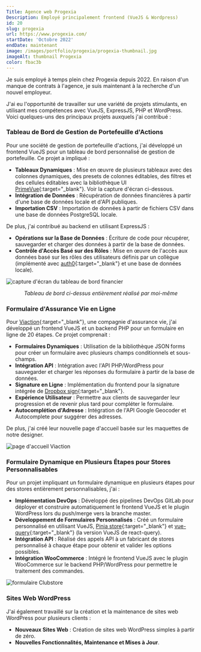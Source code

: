 ```yaml
---
Title: Agence web Progexia
Description: Employé principalement frontend (VueJS & Wordpress)
id: 20
slug: progexia
url: https://www.progexia.com/
startDate: 'Octobre 2022'
endDate: maintenant
image: /images/portfolio/progexia/progexia-thumbnail.jpg
imageAlt: thumbnail Progexia
color: fbac3b
---
```


Je suis employé à temps plein chez Progexia depuis 2022. En raison d'un manque de contrats à l'agence, je suis maintenant à la recherche d'un nouvel employeur.

J'ai eu l'opportunité de travailler sur une variété de projets stimulants, en utilisant mes compétences avec VueJS, ExpressJS, PHP et WordPress. Voici quelques-uns des principaux projets auxquels j'ai contribué :

### Tableau de Bord de Gestion de Portefeuille d'Actions

Pour une société de gestion de portefeuille d'actions, j'ai développé un frontend VueJS pour un tableau de bord personnalisé de gestion de portefeuille. Ce projet a impliqué :

- **Tableaux Dynamiques** : Mise en œuvre de plusieurs tableaux avec des colonnes dynamiques, des presets de colonnes éditables, des filtres et des cellules éditables avec la bibliothèque UI [PrimeVue](https://primevue.org/){:target="\_blank"}. Voir la capture d'écran ci-dessous.
- **Intégration de Données** : Récupération de données financières à partir d'une base de données locale et d'API publiques.
- **Importation CSV** : Importation de données à partir de fichiers CSV dans une base de données PostgreSQL locale.

De plus, j'ai contribué au backend en utilisant ExpressJS :

- **Opérations sur la Base de Données** : Écriture de code pour récupérer, sauvegarder et charger des données à partir de la base de données.
- **Contrôle d'Accès Basé sur des Rôles** : Mise en œuvre de l'accès aux données basé sur les rôles des utilisateurs définis par un collègue (implémenté avec [auth0](https://auth0.com/){:target="\_blank"} et une base de données locale).

![capture d'écran du tableau de bord financier](/images/portfolio/progexia/dashboard-screenshot.png)

<p align="center"><em>Tableau de bord ci-dessus entièrement réalisé par moi-même</em></p>

### Formulaire d'Assurance Vie en Ligne

Pour [Viaction](https://www.viaction.ca/){:target="\_blank"}, une compagnie d'assurance vie, j'ai développé un frontend VueJS et un backend PHP pour un formulaire en ligne de 20 étapes. Ce projet comprenait :

- **Formulaires Dynamiques** : Utilisation de la bibliothèque JSON forms pour créer un formulaire avec plusieurs champs conditionnels et sous-champs.
- **Intégration API** : Intégration avec l'API PHP/WordPress pour sauvegarder et charger les réponses du formulaire à partir de la base de données.
- **Signature en Ligne** : Implémentation du frontend pour la signature intégrée de [Dropbox sign](https://sign.dropbox.com/){:target="\_blank"}.
- **Expérience Utilisateur** : Permettre aux clients de sauvegarder leur progression et de revenir plus tard pour compléter le formulaire.
- **Autocomplétion d'Adresse** : Intégration de l'API Google Geocoder et Autocomplete pour suggérer des adresses.

De plus, j'ai créé leur nouvelle page d'accueil basée sur les maquettes de notre designer.

![page d'accueil Viaction](/images/portfolio/progexia/viaction-homepage.jpg)

### Formulaire Dynamique en Plusieurs Étapes pour Stores Personnalisables

Pour un projet impliquant un formulaire dynamique en plusieurs étapes pour des stores entièrement personnalisables, j'ai :

- **Implémentation DevOps** : Développé des pipelines DevOps GitLab pour déployer et construire automatiquement le frontend VueJS et le plugin WordPress lors du push/merge vers la branche master.
- **Développement de Formulaires Personnalisés** : Créé un formulaire personnalisé en utilisant VueJS, [Pinia store](https://pinia.vuejs.org/){:target="\_blank"} et [vue-query](https://tanstack.com/query/latest){:target="\_blank"} (la version VueJS de react-query).
- **Intégration API** : Réalisé des appels API à un fabricant de stores personnalisé à chaque étape pour obtenir et valider les options possibles.
- **Intégration WooCommerce** : Intégré le frontend VueJS avec le plugin WooCommerce sur le backend PHP/WordPress pour permettre le traitement des commandes.

![formulaire Clubstore](/images/portfolio/progexia/clubstore-form.jpg)

### Sites Web WordPress

J'ai également travaillé sur la création et la maintenance de sites web WordPress pour plusieurs clients :

- **Nouveaux Sites Web** : Création de sites web WordPress simples à partir de zéro.
- **Nouvelles Fonctionnalités, Maintenance et Mises à Jour**.
